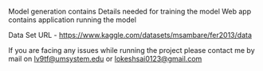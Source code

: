 Model generation contains Details needed for training the model
Web app contains application running the model

Data Set URL - https://www.kaggle.com/datasets/msambare/fer2013/data

If you are facing any issues while running the project please contact me by mail on lv9tf@umsystem.edu or lokeshsai0123@gmail.com
